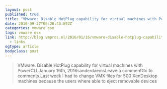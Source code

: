 ```yaml
---
layout: post 
published: true 
title: "VMware: Disable HotPlug capability for virtual machines with PowerCLI | VMpros" 
date: 2016-09-27T06:20:43.892Z 
categories: vmware esx
tags: vmware esx
link: http://blog.vmpros.nl/2016/01/16/vmware-disable-hotplug-capability-for-virtual-machines-with-powercli/ 
  - links
ogtype: article 
bodyclass: post 
---
```


> VMware: Disable HotPlug capability for virtual machines with PowerCLI
January 16th, 2016sanderdaemsLeave a commentGo to comments
Last week I had to change VMX files for 500 XenDesktop machines because the users where able to eject removable devices